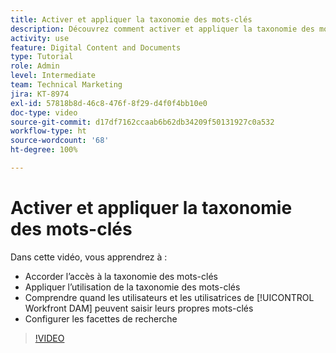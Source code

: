 ```yaml
---
title: Activer et appliquer la taxonomie des mots-clés
description: Découvrez comment activer et appliquer la taxonomie des mots-clés, quand les personnes peuvent saisir leurs propres mots-clés, et comment configurer les facettes de recherche dans [!UICONTROL Workfront DAM].
activity: use
feature: Digital Content and Documents
type: Tutorial
role: Admin
level: Intermediate
team: Technical Marketing
jira: KT-8974
exl-id: 57818b8d-46c8-476f-8f29-d4f0f4bb10e0
doc-type: video
source-git-commit: d17df7162ccaab6b62db34209f50131927c0a532
workflow-type: ht
source-wordcount: '68'
ht-degree: 100%

---
```


# Activer et appliquer la taxonomie des mots-clés

Dans cette vidéo, vous apprendrez à :

* Accorder l’accès à la taxonomie des mots-clés
* Appliquer l’utilisation de la taxonomie des mots-clés
* Comprendre quand les utilisateurs et les utilisatrices de [!UICONTROL Workfront DAM] peuvent saisir leurs propres mots-clés
* Configurer les facettes de recherche

>[!VIDEO](https://video.tv.adobe.com/v/335237/?quality=12&learn=on&enablevpops)
